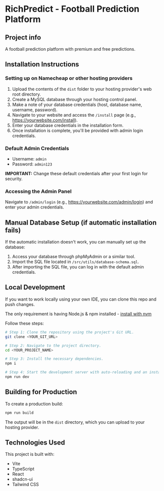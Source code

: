 
# RichPredict - Football Prediction Platform

## Project info

A football prediction platform with premium and free predictions.

## Installation Instructions

### Setting up on Namecheap or other hosting providers

1. Upload the contents of the `dist` folder to your hosting provider's web root directory.
2. Create a MySQL database through your hosting control panel.
3. Make a note of your database credentials (host, database name, username, password).
4. Navigate to your website and access the `/install` page (e.g., https://yourwebsite.com/install).
5. Enter your database credentials in the installation form.
6. Once installation is complete, you'll be provided with admin login credentials.

### Default Admin Credentials

- Username: `admin`
- Password: `admin123`

**IMPORTANT:** Change these default credentials after your first login for security.

### Accessing the Admin Panel

Navigate to `/admin/login` (e.g., https://yourwebsite.com/admin/login) and enter your admin credentials.

## Manual Database Setup (if automatic installation fails)

If the automatic installation doesn't work, you can manually set up the database:

1. Access your database through phpMyAdmin or a similar tool.
2. Import the SQL file located in `/src/utils/database-schema.sql`.
3. After importing the SQL file, you can log in with the default admin credentials.

## Local Development

If you want to work locally using your own IDE, you can clone this repo and push changes.

The only requirement is having Node.js & npm installed - [install with nvm](https://github.com/nvm-sh/nvm#installing-and-updating)

Follow these steps:

```sh
# Step 1: Clone the repository using the project's Git URL.
git clone <YOUR_GIT_URL>

# Step 2: Navigate to the project directory.
cd <YOUR_PROJECT_NAME>

# Step 3: Install the necessary dependencies.
npm i

# Step 4: Start the development server with auto-reloading and an instant preview.
npm run dev
```

## Building for Production

To create a production build:

```sh
npm run build
```

The output will be in the `dist` directory, which you can upload to your hosting provider.

## Technologies Used

This project is built with:

- Vite
- TypeScript
- React
- shadcn-ui
- Tailwind CSS
